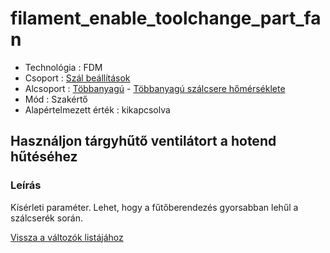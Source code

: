 # filament\_enable\_toolchange\_part\_fan

* Technológia : FDM
* Csoport : [Szál beállítások](../filament_settings/filament_settings.md)
* Alcsoport : [Többanyagú](../filament_settings/filament_settings.md#multimatériaux) - [Többanyagú szálcsere hőmérséklete](filament_enable_toolchange_part_fan.md)
* Mód : Szakértő
* Alapértelmezett érték : kikapcsolva

## Használjon tárgyhűtő ventilátort a hotend hűtéséhez

### Leírás

Kísérleti paraméter. Lehet, hogy a fűtőberendezés gyorsabban lehűl a szálcserék során.

[Vissza a változók listájához](../../variable_list)

